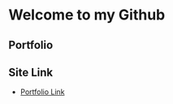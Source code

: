 # Welcome to my Github

## Portfolio 

## Site Link

- [Portfolio Link](https://portfoliosite-0ka1.onrender.com)
